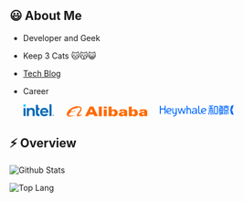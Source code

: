 ## 😃 About Me

* Developer and Geek

* Keep 3 Cats 🐱😽😺

* [Tech Blog](https://www.zhihu.com/column/deepfe)

* Career

  <picture>
    <img style="height: 22px" alt="intel" src="./assets/intel-2022.png">
  </picture>
  &ensp;&ensp;
  <picture>
    <img style="height: 18px" alt="alibaba" src="./assets/alibaba.png">
  </picture>
  &ensp;&ensp;
  <picture>
    <img style="height: 20px;" alt="Heywhale" src="./assets/Heywhale.png">
  </picture>

  <!-- &ensp;&ensp;<img style="height: 22px;" src="./assets/byte-dance.svg"> -->


## ⚡ Overview

<p><picture>
  <source media="(prefers-color-scheme: dark)" srcset="https://www.nihi.me/github-stats/card?theme=dracula">
  <img alt="Github Stats" src="https://www.nihi.me/github-stats/card?theme=default">
</picture></p>

<p><picture>
  <source media="(prefers-color-scheme: dark)" srcset="https://www.nihi.me/github-stats/toplang?theme=dracula">
  <img alt="Top Lang" src="https://www.nihi.me/github-stats/toplang?theme=default">
</picture></p>

